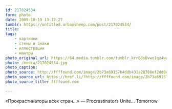 ```yaml
---
id: 217024534
form: photo
date: 2009-10-19 13:12:27
tumblr: https://untitled.urbansheep.com/post/217024534/
title:
tags:
    - картинки
    - стены и знаки
    - иллюстрации
    - мантры
photo_original_url: https://64.media.tumblr.com/tumblr_krr88sUvwo1qz4wzio1_400.jpg
photo: /media/217024534.jpg
photo_caption: 
photo_source: http://ffffound.com/image/2b73a69157b4ddb431a28788ef2dd0e7a7bc446b
photo_source_url: https://href.li/?http://ffffound.com/image/2b73a69157b4ddb431a28788ef2dd0e7a7bc446b
photo_source_title: ffffound.com

---
```


<p>«Прокрастинаторы всех стран…» — Procrastinators Unite… Tomorrow</p>

